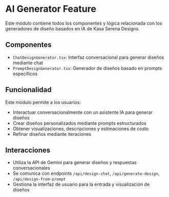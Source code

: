 # AI Generator Feature

Este módulo contiene todos los componentes y lógica relacionada con los generadores de diseño basados en IA de Kasa Serena Designs.

## Componentes
- `ChatDesignGenerator.tsx`: Interfaz conversacional para generar diseños mediante chat
- `PromptDesignGenerator.tsx`: Generador de diseños basado en prompts específicos

## Funcionalidad
Este módulo permite a los usuarios:
- Interactuar conversacionalmente con un asistente IA para generar diseños
- Crear diseños personalizados mediante prompts estructurados
- Obtener visualizaciones, descripciones y estimaciones de costo
- Refinar diseños mediante iteraciones

## Interacciones
- Utiliza la API de Gemini para generar diseños y respuestas conversacionales
- Se comunica con endpoints `/api/design-chat`, `/api/generate-design`, `/api/design-from-prompt`
- Gestiona la interfaz de usuario para la entrada y visualización de diseños